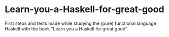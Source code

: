 Learn-you-a-Haskell-for-great-good
==================================

First steps and tests made while studying the (pure) functional language Haskell with the book "Learn you a Haskell for great good"

